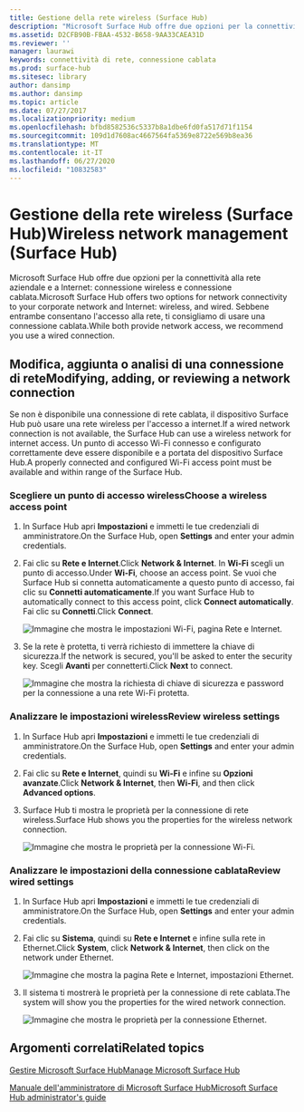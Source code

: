 ```yaml
---
title: Gestione della rete wireless (Surface Hub)
description: "Microsoft Surface Hub offre due opzioni per la connettività alla rete aziendale e a Internet: connessione wireless e connessione cablata. Sebbene entrambe consentano l'accesso alla rete, ti consigliamo di usare una connessione cablata."
ms.assetid: D2CFB90B-FBAA-4532-B658-9AA33CAEA31D
ms.reviewer: ''
manager: laurawi
keywords: connettività di rete, connessione cablata
ms.prod: surface-hub
ms.sitesec: library
author: dansimp
ms.author: dansimp
ms.topic: article
ms.date: 07/27/2017
ms.localizationpriority: medium
ms.openlocfilehash: bfbd8582536c5337b8a1dbe6fd0fa517d71f1154
ms.sourcegitcommit: 109d1d7608ac4667564fa5369e8722e569b8ea36
ms.translationtype: MT
ms.contentlocale: it-IT
ms.lasthandoff: 06/27/2020
ms.locfileid: "10832583"
---
```

# <span data-ttu-id="8f6b9-105">Gestione della rete wireless (Surface Hub)</span><span class="sxs-lookup"><span data-stu-id="8f6b9-105">Wireless network management (Surface Hub)</span></span>


<span data-ttu-id="8f6b9-106">Microsoft Surface Hub offre due opzioni per la connettività alla rete aziendale e a Internet: connessione wireless e connessione cablata.</span><span class="sxs-lookup"><span data-stu-id="8f6b9-106">Microsoft Surface Hub offers two options for network connectivity to your corporate network and Internet: wireless, and wired.</span></span> <span data-ttu-id="8f6b9-107">Sebbene entrambe consentano l'accesso alla rete, ti consigliamo di usare una connessione cablata.</span><span class="sxs-lookup"><span data-stu-id="8f6b9-107">While both provide network access, we recommend you use a wired connection.</span></span>

## <span data-ttu-id="8f6b9-108">Modifica, aggiunta o analisi di una connessione di rete</span><span class="sxs-lookup"><span data-stu-id="8f6b9-108">Modifying, adding, or reviewing a network connection</span></span>


<span data-ttu-id="8f6b9-109">Se non è disponibile una connessione di rete cablata, il dispositivo Surface Hub può usare una rete wireless per l'accesso a internet.</span><span class="sxs-lookup"><span data-stu-id="8f6b9-109">If a wired network connection is not available, the Surface Hub can use a wireless network for internet access.</span></span> <span data-ttu-id="8f6b9-110">Un punto di accesso Wi-Fi connesso e configurato correttamente deve essere disponibile e a portata del dispositivo Surface Hub.</span><span class="sxs-lookup"><span data-stu-id="8f6b9-110">A properly connected and configured Wi-Fi access point must be available and within range of the Surface Hub.</span></span>

### <span data-ttu-id="8f6b9-111">Scegliere un punto di accesso wireless</span><span class="sxs-lookup"><span data-stu-id="8f6b9-111">Choose a wireless access point</span></span>

1.  <span data-ttu-id="8f6b9-112">In Surface Hub apri **Impostazioni** e immetti le tue credenziali di amministratore.</span><span class="sxs-lookup"><span data-stu-id="8f6b9-112">On the Surface Hub, open **Settings** and enter your admin credentials.</span></span>
2.  <span data-ttu-id="8f6b9-113">Fai clic su **Rete e Internet**.</span><span class="sxs-lookup"><span data-stu-id="8f6b9-113">Click **Network & Internet**.</span></span> <span data-ttu-id="8f6b9-114">In **Wi-Fi** scegli un punto di accesso.</span><span class="sxs-lookup"><span data-stu-id="8f6b9-114">Under **Wi-Fi**, choose an access point.</span></span> <span data-ttu-id="8f6b9-115">Se vuoi che Surface Hub si connetta automaticamente a questo punto di accesso, fai clic su **Connetti automaticamente**.</span><span class="sxs-lookup"><span data-stu-id="8f6b9-115">If you want Surface Hub to automatically connect to this access point, click **Connect automatically**.</span></span> <span data-ttu-id="8f6b9-116">Fai clic su **Connetti**.</span><span class="sxs-lookup"><span data-stu-id="8f6b9-116">Click **Connect**.</span></span>

    ![Immagine che mostra le impostazioni Wi-Fi, pagina Rete e Internet.](images/networkmgtwireless-01.png)

3.  <span data-ttu-id="8f6b9-118">Se la rete è protetta, ti verrà richiesto di immettere la chiave di sicurezza.</span><span class="sxs-lookup"><span data-stu-id="8f6b9-118">If the network is secured, you'll be asked to enter the security key.</span></span> <span data-ttu-id="8f6b9-119">Scegli **Avanti** per connetterti.</span><span class="sxs-lookup"><span data-stu-id="8f6b9-119">Click **Next** to connect.</span></span>

    ![Immagine che mostra la richiesta di chiave di sicurezza e password per la connessione a una rete Wi-Fi protetta.](images/networkmgtwireless-02.png)

### <span data-ttu-id="8f6b9-121">Analizzare le impostazioni wireless</span><span class="sxs-lookup"><span data-stu-id="8f6b9-121">Review wireless settings</span></span>

1.  <span data-ttu-id="8f6b9-122">In Surface Hub apri **Impostazioni** e immetti le tue credenziali di amministratore.</span><span class="sxs-lookup"><span data-stu-id="8f6b9-122">On the Surface Hub, open **Settings** and enter your admin credentials.</span></span>
2.  <span data-ttu-id="8f6b9-123">Fai clic su **Rete e Internet**, quindi su **Wi-Fi** e infine su **Opzioni avanzate**.</span><span class="sxs-lookup"><span data-stu-id="8f6b9-123">Click **Network & Internet**, then **Wi-Fi**, and then click **Advanced options**.</span></span>
3.  <span data-ttu-id="8f6b9-124">Surface Hub ti mostra le proprietà per la connessione di rete wireless.</span><span class="sxs-lookup"><span data-stu-id="8f6b9-124">Surface Hub shows you the properties for the wireless network connection.</span></span>

    ![Immagine che mostra le proprietà per la connessione Wi-Fi.](images/networkmgtwireless-04.png)

### <span data-ttu-id="8f6b9-126">Analizzare le impostazioni della connessione cablata</span><span class="sxs-lookup"><span data-stu-id="8f6b9-126">Review wired settings</span></span>

1.  <span data-ttu-id="8f6b9-127">In Surface Hub apri **Impostazioni** e immetti le tue credenziali di amministratore.</span><span class="sxs-lookup"><span data-stu-id="8f6b9-127">On the Surface Hub, open **Settings** and enter your admin credentials.</span></span>
2.  <span data-ttu-id="8f6b9-128">Fai clic su **Sistema**, quindi su **Rete e Internet** e infine sulla rete in Ethernet.</span><span class="sxs-lookup"><span data-stu-id="8f6b9-128">Click **System**, click **Network & Internet**, then click on the network under Ethernet.</span></span>

    ![Immagine che mostra la pagina Rete e Internet, impostazioni Ethernet.](images/networkmgtwired-01.png)

3.  <span data-ttu-id="8f6b9-130">Il sistema ti mostrerà le proprietà per la connessione di rete cablata.</span><span class="sxs-lookup"><span data-stu-id="8f6b9-130">The system will show you the properties for the wired network connection.</span></span>

    ![Immagine che mostra le proprietà per la connessione Ethernet.](images/networkmgtwired-02.png)

## <span data-ttu-id="8f6b9-132">Argomenti correlati</span><span class="sxs-lookup"><span data-stu-id="8f6b9-132">Related topics</span></span>


[<span data-ttu-id="8f6b9-133">Gestire Microsoft Surface Hub</span><span class="sxs-lookup"><span data-stu-id="8f6b9-133">Manage Microsoft Surface Hub</span></span>](manage-surface-hub.md)

[<span data-ttu-id="8f6b9-134">Manuale dell'amministratore di Microsoft Surface Hub</span><span class="sxs-lookup"><span data-stu-id="8f6b9-134">Microsoft Surface Hub administrator's guide</span></span>](surface-hub-administrators-guide.md)

 

 





